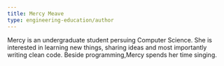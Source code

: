 ```yaml
---
title: Mercy Meave
type: engineering-education/author
---
```

Mercy is an undergraduate student persuing Computer Science. She is interested in learning new things, sharing ideas and most importantly writing clean code. Beside programming,Mercy 
spends her time singing.
